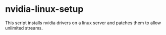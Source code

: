 # nvidia-linux-setup
This script installs nvidia drivers on a linux server and patches them to allow unlimited streams. 

